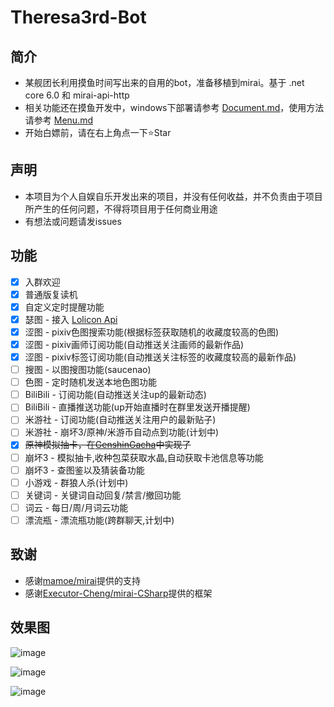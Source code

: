 # Theresa3rd-Bot

## 简介
 - 某舰团长利用摸鱼时间写出来的自用的bot，准备移植到mirai。基于 .net core 6.0 和 mirai-api-http
 - 相关功能还在摸鱼开发中，windows下部署请参考 [Document.md](https://github.com/GardenHamster/Theresa3rd-Bot/blob/main/Document.md)，使用方法请参考 [Menu.md](https://github.com/GardenHamster/Theresa3rd-Bot/blob/main/Menu.md)
 - 开始白嫖前，请在右上角点一下:star:Star

## 声明
 - 本项目为个人自娱自乐开发出来的项目，并没有任何收益，并不负责由于项目所产生的任何问题，不得将项目用于任何商业用途
 - 有想法或问题请发issues

## 功能
- [x] 入群欢迎
- [x] 普通版复读机
- [x] 自定义定时提醒功能
- [x] 瑟图 - 接入 [Lolicon Api](https://api.lolicon.app/#/setu)
- [x] 涩图 - pixiv色图搜索功能(根据标签获取随机的收藏度较高的色图)
- [x] 涩图 - pixiv画师订阅功能(自动推送关注画师的最新作品)
- [x] 涩图 - pixiv标签订阅功能(自动推送关注标签的收藏度较高的最新作品)
- [ ] 搜图 - 以图搜图功能(saucenao)
- [ ] 色图 - 定时随机发送本地色图功能
- [ ] BiliBili - 订阅功能(自动推送关注up的最新动态)
- [ ] BiliBili - 直播推送功能(up开始直播时在群里发送开播提醒)
- [ ] 米游社 - 订阅功能(自动推送关注用户的最新贴子)
- [ ] 米游社 - 崩坏3/原神/米游币自动点到功能(计划中)
- [x] ~~原神模拟抽卡，在[GenshinGacha](https://github.com/GardenHamster/GenshinGacha)中实现了~~
- [ ] 崩坏3 - 模拟抽卡,收种包菜获取水晶,自动获取卡池信息等功能
- [ ] 崩坏3 - 查图鉴以及猜装备功能
- [ ] 小游戏 - 群狼人杀(计划中)
- [ ] 关键词 - 关键词自动回复/禁言/撤回功能
- [ ] 词云 - 每日/周/月词云功能
- [ ] 漂流瓶 - 漂流瓶功能(跨群聊天,计划中)

## 致谢
- 感谢[mamoe/mirai](https://github.com/mamoe/mirai)提供的支持
- 感谢[Executor-Cheng/mirai-CSharp](https://github.com/Executor-Cheng/mirai-CSharp)提供的框架

## 效果图
![image](https://user-images.githubusercontent.com/89188316/153139063-7ec31cd9-debe-475f-8ec3-b4660f552d21.png)

![image](https://user-images.githubusercontent.com/89188316/153144525-36b177f2-7ac8-4868-bb4f-223bb6978af9.png)

![image](https://user-images.githubusercontent.com/89188316/153144700-568fb0c8-92c7-4c6e-9868-d4361ab1eb16.png)


